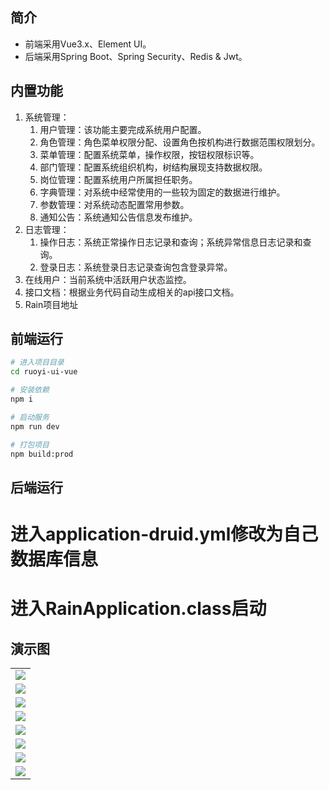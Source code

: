 ## 简介

* 前端采用Vue3.x、Element UI。
* 后端采用Spring Boot、Spring Security、Redis & Jwt。

## 内置功能

1.  系统管理：
    1. 用户管理：该功能主要完成系统用户配置。
    2. 角色管理：角色菜单权限分配、设置角色按机构进行数据范围权限划分。
    3. 菜单管理：配置系统菜单，操作权限，按钮权限标识等。
    4. 部门管理：配置系统组织机构，树结构展现支持数据权限。
    5. 岗位管理：配置系统用户所属担任职务。
    6. 字典管理：对系统中经常使用的一些较为固定的数据进行维护。
    7. 参数管理：对系统动态配置常用参数。 
    8. 通知公告：系统通知公告信息发布维护。
2.  日志管理：
    1. 操作日志：系统正常操作日志记录和查询；系统异常信息日志记录和查询。
    2. 登录日志：系统登录日志记录查询包含登录异常。
3.  在线用户：当前系统中活跃用户状态监控。
4.  接口文档：根据业务代码自动生成相关的api接口文档。 
5.  Rain项目地址

## 前端运行

```bash
# 进入项目目录
cd ruoyi-ui-vue

# 安装依赖
npm i

# 启动服务
npm run dev

# 打包项目
npm build:prod

```

## 后端运行

# 进入application-druid.yml修改为自己数据库信息
# 进入RainApplication.class启动

## 演示图

<table>
  <tr>
    <td><img src="./img/login.png" /></td>
  </tr>
  <tr>
    <td><img src="./img/index.png" /></td>
  </tr>
  <tr>
    <td><img src="./img/user.png" /></td>
  </tr>
  <tr>
    <td><img src="./img/role.png" /></td>
  </tr>
  <tr>
    <td><img src="./img/menu.png" /></td>
  </tr>
  <tr>
    <td><img src="./img/dept.png" /></td>
  </tr>
  <tr>
    <td><img src="./img/log.png" /></td>
  </tr>
  <tr>
    <td><img src="./img/online.png" /></td>
  </tr>
</table>